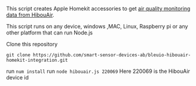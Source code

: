 
This script creates Apple Homekit accessories to get [air quality monitoring data from HibouAir](https://www.hibouair.com/). 

This script runs on any device, windows ,MAC, Linux, Raspberry pi or any other platform that can run Node.js

Clone this repository 

    git clone https://github.com/smart-sensor-devices-ab/bleuio-hibouair-homekit-integration.git

run `num install` 
run `node hibouair.js 220069` 
Here 220069 is the HibouAir device id
